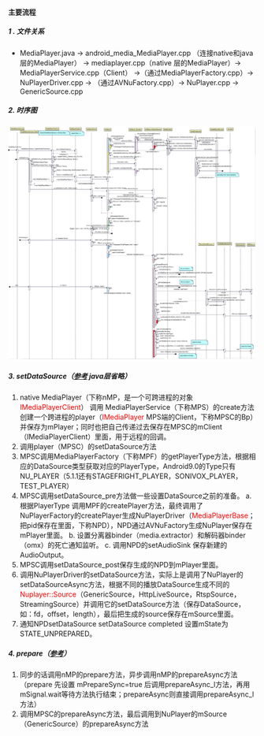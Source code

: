 ﻿#### 主要流程

##### 1 . 文件关系
- MediaPlayer.java -> android_media_MediaPlayer.cpp （连接native和java层的MediaPlayer） -> mediaplayer.cpp（native 层的MediaPlayer）-> MediaPlayerService.cpp（Client） ->（通过MediaPlayerFactory.cpp）-> NuPlayerDriver.cpp -> （通过AVNuFactory.cpp）-> NuPlayer.cpp -> GenericSource.cpp
##### 2. 时序图
![流程图](../MdPicture/1.png)
##### 3. setDataSource（[参考](https://blog.csdn.net/qq_27136111/article/details/94594673) java层省略）
1. native MediaPlayer（下称nMP，是一个可跨进程的对象<font color=#ff0000>IMediaPlayerClient</font>） 调用 MediaPlayerService（下称MPS）的create方法创建一个跨进程的player（<font color=#ff0000>IMediaPlayer</font> MPS端的Client，下称MPSC的Bp）并保存为mPlayer；同时也把自己传递过去保存在MPSC的mClient（IMediaPlayerClient）里面，用于远程的回调。
2. 调用player（MPSC）的setDataSource方法 
3. MPSC调用MediaPlayerFactory（下称MPF）的getPlayerType方法，根据相应的DataSource类型获取对应的PlayerType，Android9.0的Type只有NU_PLAYER（5.1.1还有STAGEFRIGHT_PLAYER，SONIVOX_PLAYER，TEST_PLAYER）
4. MPSC调用setDataSource_pre方法做一些设置DataSource之前的准备。
    a. 根据PlayerType 调用MPF的createPlayer方法，最终调用了NuPlayerFactory的createPlayer生成NuPlayerDriver（<font color=#ff0000>MediaPlayerBase</font>；把pid保存在里面，下称NPD），NPD通过AVNuFactory生成NuPlayer保存在mPlayer里面。
    b. 设置分离器binder（media.extractor）和解码器binder（omx）的死亡通知监听。
    c. 调用NPD的setAudioSink 保存新建的AudioOutput。
5. MPSC调用setDataSource_post保存生成的NPD到mPlayer里面。
6. 调用NuPlayerDriver的setDataSource方法，实际上是调用了NuPlayer的setDataSourceAsync方法，根据不同的播放DataSource生成不同的<font color=#ff0000>Nuplayer::Source</font>（GenericSource，HttpLiveSource，RtspSource，StreamingSource）并调用它的setDataSource方法（保存DataSource，如：fd，offset，length），最后把生成的source保存在mSource里面。
7. 通知NPDsetDataSource setDataSource completed 设置mState为 STATE_UNPREPARED。
##### 4. prepare（[参考](https://blog.csdn.net/qq_27136111/article/details/95357167)）
1. 同步的话调用nMP的prepare方法，异步调用nMP的prepareAsync方法（prepare 先设置 mPrepareSync=true 后调用prepareAsync_l方法，再用mSignal.wait等待方法执行结束；prepareAsync则直接调用prepareAsync_l方法）
2. 调用MPSC的prepareAsync方法，最后调用到NuPlayer的mSource（GenericSource）的prepareAsync方法

